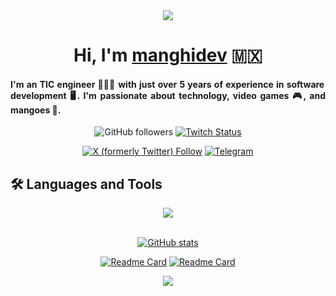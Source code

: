 <div align="center">
  <img src="https://github.com/Anmol-Baranwal/Cool-GIFs-For-GitHub/assets/74038190/d48893bd-0757-481c-8d7e-ba3e163feae7"/>

  # Hi, I'm [manghidev](manghi.dev) 🇲🇽

</div>

<div style="text-align: justify;">

  #### I'm an TIC engineer 👨🏽‍💻 with just over 5 years of experience in software development 🖥️. I'm passionate about technology, video games 🎮, and mangoes 🥭.

</div>

<div align="center">

  ![GitHub followers](https://img.shields.io/github/followers/manghidev?style=social)
  [![Twitch Status](https://img.shields.io/twitch/status/manghidev?style=social)](https://twitch.com/manghidev)

  [![X (formerly Twitter) Follow](https://img.shields.io/twitter/follow/manghidev)](https://x.com/manghidev)
  [![Telegram](https://img.shields.io/badge/Telegram-2CA5E0?style=flat-squeare&logo=telegram&logoColor=white)](https://t.me/manghidev)

</div>

## 🛠️ Languages and Tools

<div align="center">
  <a href="https://skillicons.dev">
    <img src="https://skillicons.dev/icons?i=git,github,vscode,,js,ts,html,css,php,java,cs,dart,,tailwind,bootstrap,,flutter,nodejs,angular,vue,express,astro,laravel,jquery,,mysql,sqlite,mongodb,dynamodb,docker,linux,raspberrypi,,firebase,gcp,aws"/>
  </a>
</div>

<br>

<div align="center">

  [![GitHub stats](https://github-readme-stats.vercel.app/api?username=manghidev&show_icons=true&rank_icon=github&theme=radical)](https://github.com/anuraghazra/github-readme-stats)

  

  <!--img src='https://randommeme-five.vercel.app/' style="height: 400px;"/-->

  <!--a href="https://app.daily.dev/manghidev">
    <img src="https://github.com/manghidev/manghidev/blob/master/devcard.svg" width="250" alt="Ricardo Rodriguez's Dev Card"/>
  </a-->

  [![Readme Card](https://github-readme-stats.vercel.app/api/pin/?theme=radical&username=manghidev&repo=Flutter-Capacitation)](https://github.com/manghidev/github-readme-stats)
  [![Readme Card](https://github-readme-stats.vercel.app/api/pin/?theme=radical&username=manghidev&repo=lazyvim)](https://github.com/manghidev/github-readme-stats)

  ![](https://quotes-github-readme.vercel.app/api?type=horizontal&theme=radical)
</div>